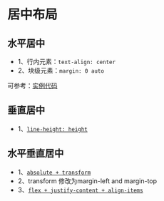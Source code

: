 # 居中布局

## 水平居中

- 1、行内元素：`text-align: center`
- 2、块级元素：`margin: 0 auto`

可参考：[实例代码](https://codepen.io/pengpeng-qi/pen/MWveZVm)

## 垂直居中

- 1、[`line-height: height`](https://codepen.io/pengpeng-qi/pen/wvqWRjK)

## 水平垂直居中

- 1、[`absolute + transform`](https://codepen.io/pengpeng-qi/pen/zYdByrz)
- 2、transform 修改为margin-left and margin-top
- 3、[`flex + justify-content + align-items`](https://codepen.io/pengpeng-qi/pen/ExvyGgw)
